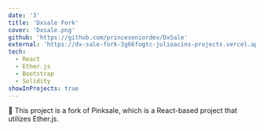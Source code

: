 ```yaml
---
date: '3'
title: 'Dxsale Fork'
cover: 'Dxsale.png'
github: 'https://github.com/princeseniordev/DxSale'
external: 'https://dx-sale-fork-3g66fogtc-julioacins-projects.vercel.app/'
tech:
  - React
  - Ether.js
  - Bootstrap
  - Solidity
showInProjects: true
---
```


🎣 This project is a fork of Pinksale, which is a React-based project that utilizes Ether.js.